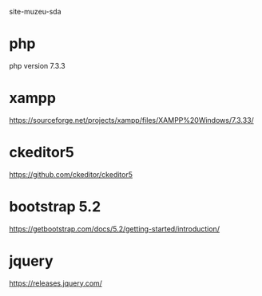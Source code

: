 site-muzeu-sda



# php
php version 7.3.3


# xampp
https://sourceforge.net/projects/xampp/files/XAMPP%20Windows/7.3.33/

# ckeditor5

https://github.com/ckeditor/ckeditor5

# bootstrap 5.2
https://getbootstrap.com/docs/5.2/getting-started/introduction/

# jquery

https://releases.jquery.com/


